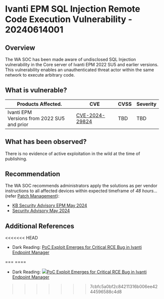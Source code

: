 # Ivanti EPM SQL Injection Remote Code Execution Vulnerability - 20240614001

## Overview

The WA SOC has been made aware of undisclosed SQL Injection vulnerability in the Core server of Ivanti EPM 2022 SU5 and earlier versions. This vulnerability enables an unauthenticated threat actor within the same network to execute arbitrary code.

## What is vulnerable?

| Products Affected.                                | CVE                                                               | CVSS | Severity |
| ------------------------------------------------- | ----------------------------------------------------------------- | ---- | -------- |
| Ivanti EPM </br> Versions from 2022 SU5 and prior | [CVE-2024-29824](https://nvd.nist.gov/vuln/detail/CVE-2024-29824) | TBD  | TBD      |

## What has been observed?

There is no evidence of active exploitation in the wild at the time of publishing.

## Recommendation

The WA SOC recommends administrators apply the solutions as per vendor instructions to all affected devices within expected timeframe of *48 hours...* (refer [Patch Management](../guidelines/patch-management.md)):

- [KB Security Advisory EPM May 2024](https://forums.ivanti.com/s/article/KB-Security-Advisory-EPM-May-2024?language=en_US)
- [Security Advisory May 2024](https://forums.ivanti.com/s/article/Security-Advisory-May-2024)

## Additional References

\<\<\<\<\<\<\< HEAD

- Dark Reading: [PoC Exploit Emerges for Critical RCE Bug in Ivanti Endpoint Manager](https://www.darkreading.com/application-security/poc-exploit-critical-rce-bug-ivanti-endpoint-manager)

=== ====

- Dark Reading: [![](https://www.darkreading.com/build/_assets/darkreading-DSJITCUD.ico)PoC Exploit Emerges for Critical RCE Bug in Ivanti Endpoint Manager](https://www.darkreading.com/application-security/poc-exploit-critical-rce-bug-ivanti-endpoint-manager)

> > > > > > > 7cbfc5a0bf2c84211316b006ee4244596588c4d8

